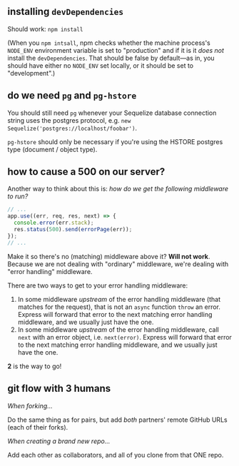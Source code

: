 ## installing `devDependencies`

Should work: `npm install`

(When you `npm intsall`, npm checks whether the machine process's `NODE_ENV` environment variable is set to "production" and if it is it *does not* install the `devDependencies`. That should be false by default—as in, you should have either no `NODE_ENV` set locally, or it should be set to "development".)

## do we need `pg` and `pg-hstore`

You should still need `pg` whenever your Sequelize database connection string uses the postgres protocol, e.g. `new Sequelize('postgres://localhost/foobar')`.

`pg-hstore` should only be necessary if you're using the HSTORE postgres type (document / object type).

## how to cause a 500 on our server?

Another way to think about this is: *how do we get the following middleware to run?*

```js
// ...
app.use((err, req, res, next) => {
  console.error(err.stack);
  res.status(500).send(errorPage(err));
});
// ...
```

Make it so there's no (matching) middleware above it? **Will not work**. Because we are not dealing with "ordinary" middleware, we're dealing with "error handling" middleware.

There are two ways to get to your error handling middleware:

1. In some middleware *upstream* of the error handling middleware (that matches for the request), that is not an `async` function `throw` an error. Express will forward that error to the next matching error handling middleware, and we usually just have the one.
2. In some middleware *upstream* of the error handling middleware, call `next` with an error object, i.e. `next(error)`. Express will forward that error to the next matching error handling middleware, and we usually just have the one.

**2** is the way to go!

## git flow with 3 humans

*When forking...*

Do the same thing as for pairs, but add *both* partners' remote GitHub URLs (each of their forks).

*When creating a brand new repo...*

Add each other as collaborators, and all of you clone from that ONE repo.
